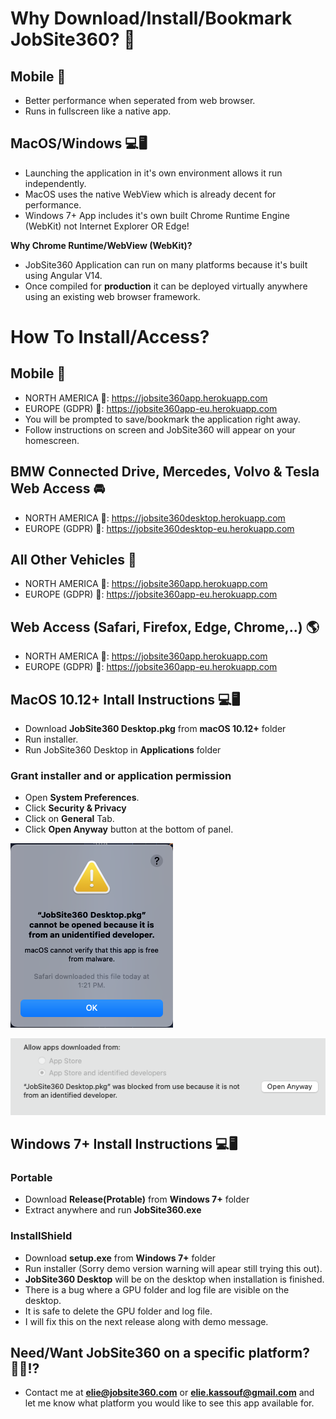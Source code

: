 # Why Download/Install/Bookmark JobSite360? 🤨
## Mobile 📱
- Better performance when seperated from web browser.
- Runs in fullscreen like a native app.

## MacOS/Windows 💻🖥
- Launching the application in it's own environment allows it run independently. 
- MacOS uses the native WebView which is already decent for performance.
- Windows 7+ App includes it's own built Chrome Runtime Engine (WebKit) not Internet Explorer OR Edge!

**Why Chrome Runtime/WebView (WebKit)?**
- JobSite360 Application can run on many platforms because it's built using Angular V14. 
- Once compiled for **production** it can be deployed virtually anywhere using an existing web browser framework.

# How To Install/Access?

## Mobile 📱
- NORTH AMERICA 🔗: https://jobsite360app.herokuapp.com
- EUROPE (GDPR) 🔗: https://jobsite360app-eu.herokuapp.com
- You will be prompted to save/bookmark the application right away. 
- Follow instructions on screen and JobSite360 will appear on your homescreen.

## BMW Connected Drive, Mercedes, Volvo & Tesla Web Access 🚘
- NORTH AMERICA 🔗: https://jobsite360desktop.herokuapp.com
- EUROPE (GDPR) 🔗: https://jobsite360desktop-eu.herokuapp.com

## All Other Vehicles 🚖
- NORTH AMERICA 🔗: https://jobsite360app.herokuapp.com
- EUROPE (GDPR) 🔗: https://jobsite360app-eu.herokuapp.com

## Web Access (Safari, Firefox, Edge, Chrome,..) 🌎
- NORTH AMERICA 🔗: https://jobsite360app.herokuapp.com
- EUROPE (GDPR) 🔗: https://jobsite360app-eu.herokuapp.com

## MacOS 10.12+ Intall Instructions 💻🖥
- Download **JobSite360 Desktop.pkg** from **macOS 10.12+** folder
- Run installer. 
- Run JobSite360 Desktop in **Applications** folder 

### Grant installer and or application permission
- Open **System Preferences**.
- Click **Security & Privacy**
- Click on **General** Tab.
- Click **Open Anyway** button at the bottom of panel.

![Error Image](https://github.com/eliegkassouf/jobsite360distribution/blob/master/screenshots/1.png)

![Allow Image](https://github.com/eliegkassouf/jobsite360distribution/blob/master/screenshots/2.png)

## Windows 7+ Install Instructions 💻🖥

### Portable
- Download **Release(Protable)** from **Windows 7+** folder
- Extract anywhere and run **JobSite360.exe**

### InstallShield
- Download **setup.exe** from **Windows 7+** folder
- Run installer (Sorry demo version warning will apear still trying this out).
- **JobSite360 Desktop** will be on the desktop when installation is finished.
- There is a bug where a GPU folder and log file are visible on the desktop. 
- It is safe to delete the GPU folder and log file.
- I will fix this on the next release along with demo message.

## Need/Want JobSite360 on a specific platform? 🙋‍♂️⁉️
- Contact me at **elie@jobsite360.com** or **elie.kassouf@gmail.com** and let me know what platform you would like to see this app available for. 
